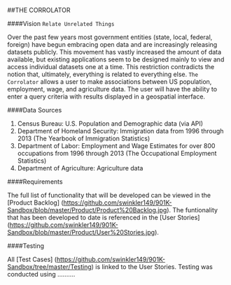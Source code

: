 ##THE CORROLATOR

####Vision `Relate Unrelated Things`

Over the past few years most government entities (state, local, federal, foreign) have begun embracing open data and are increasingly releasing datasets publicly. This movement has vastly increased the amount of data available, but existing applications seem to be designed mainly to view and access individual datasets one at a time.  This restriction contradicts the notion that, ultimately, everything is related to everything else.  `The Corrolator` allows a user to make associations between US population, employment, wage, and agriculture data.  The user will have the ability to enter a query criteria with results displayed in a geospatial interface.

####Data Sources

1. Census Bureau: U.S. Population and Demographic data (via API)
2. Department of Homeland Security: Immigration data from 1996 through 2013  (The Yearbook of Immigration Statistics)
3. Department of Labor: Employment and Wage Estimates for over 800 occupations from 1996 through 2013 (The Occupational Employment Statistics)
4. Department of Agriculture: Agriculture data

####Requirements

The full list of functionality that will be developed can be viewed in the [Product Backlog] (https://github.com/swinkler149/901K-Sandbox/blob/master/Product/Product%20Backlog.jpg).  The funtionality that has been developed to date is referenced in the [User Stories] (https://github.com/swinkler149/901K-Sandbox/blob/master/Product/User%20Stories.jpg).

####Testing

All [Test Cases] (https://github.com/swinkler149/901K-Sandbox/tree/master/Testing) is linked to the User Stories.  Testing was conducted using ..........
